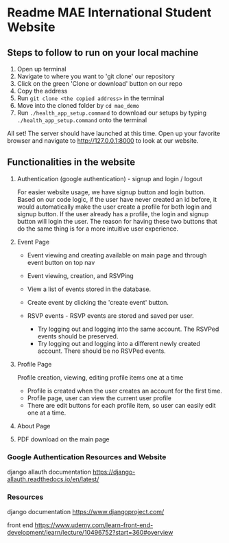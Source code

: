 # Readme MAE International Student Website 

## Steps to follow to run on your local machine 

1. Open up terminal
2. Navigate to where you want to 'git clone' our repository
3. Click on the green 'Clone or download' button on our repo
4. Copy the address
5. Run `git clone <the copied address>` in the terminal
6. Move into the cloned folder by `cd mae_demo`
7. Run `./health_app_setup.command` to download our setups by typing `./health_app_setup.command` onto the terminal

All set! The server should have launched at this time. Open up your favorite browser and navigate to http://127.0.0.1:8000 to look at our website.


## Functionalities in the website 

1. Authentication (google authentication) - signup and login / logout

   For easier website usage, we have signup button and login button. Based on our code logic, if the user have never created an id before, it would automatically make the user create a profile for both login and signup button. If the user already has a profile, the login and signup button will login the user. The reason for having these two buttons that do the same thing is for a more intuitive user experience. 
  
2. Event Page 

     * Event viewing and creating available on main page and through event button on top nav
     * Event viewing, creation, and RSVPing   
     * View a list of events stored in the database. 
     * Create event by clicking the 'create event' button. 
     * RSVP events - RSVP events are stored and saved per user.
   
       * Try logging out and logging into the same account. The RSVPed events should be preserved.  
       * Try logging out and logging into a different newly created account. There should be no RSVPed events. 
   
   
3. Profile Page  

   Profile creation, viewing, editing profile items one at a time 

     * Profile is created when the user creates an account for the first time. 
     * Profile page, user can view the current user profile 
     * There are edit buttons for each profile item, so user can easily edit one at a time. 

4. About Page 

5. PDF download on the main page 




### Google Authentication Resources and Website 

django allauth documentation 
https://django-allauth.readthedocs.io/en/latest/

### Resources 

django documentation 
https://www.djangoproject.com/

front end 
https://www.udemy.com/learn-front-end-development/learn/lecture/10496752?start=360#overview

